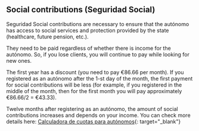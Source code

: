 ## Social contributions (Seguridad Social)

Seguridad Social contributions are necessary to ensure that the autónomo has access to social services and protection
provided by the state (healthcare, future pension, etc.).

They need to be paid regardless of whether there is income for the autónomo. So, if you lose clients, you will continue
to pay while looking for new ones.

The first year has a discount (you need to pay €86.66 per month). If you registered as an autónomo after the 1-st day
of the month, the first payment for social contributions will be less (for example, if you registered in the middle
of the month, then for the first month you will pay approximately €86.66/2 = €43.33).

Twelve months after registering as an autónomo, the amount of social contributions increases and depends on your income.
You can check more details
here: [Calculadora de cuotas para autónomos](https://portal.seg-social.gob.es/wps/portal/importass/importass/tramites/simuladorRETAPublico){:
target="_blank"}
